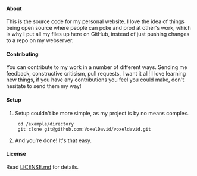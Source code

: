#### About
This is the source code for my personal website.
I love the idea of things being open source where people can poke and prod at other's work,
which is why I put all my files up here on GitHub, instead of just pushing changes to a repo on my webserver.

#### Contributing
You can contribute to my work in a number of different ways. Sending me feedback, constructive critisism, pull requests, I want it all!
I love learning new things, if you have any contributions you feel you could make, don't hesitate to send them my way!

#### Setup
1. Setup couldn't be more simple, as my project is by no means complex.

		cd /example/directory
		git clone git@github.com:VoxelDavid/voxeldavid.git

2. And you're done! It's that easy.

#### License
Read [LICENSE.md](https://github.com/VoxelDavid/voxeldavid/blob/master/LICENSE.md) for details.
